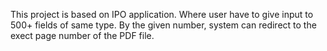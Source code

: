 This project is based on IPO application. Where user have to give input to 500+ fields of same type. By the given number, system can redirect to the exect page number of the PDF file.
